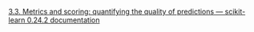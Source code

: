 [3.3. Metrics and scoring: quantifying the quality of predictions — scikit-learn 0.24.2 documentation](https://scikit-learn.org/stable/modules/model_evaluation.html)

